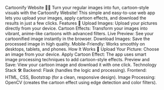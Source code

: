 Cartoonify Website 🎨📸
  Turn your regular images into fun, cartoon-style visuals with the Cartoonify Website! This simple and easy-to-use web app lets you upload your images, apply cartoon effects, 
  and download the results in just a few clicks.
Features 🌟
  Upload Images: Upload your pictures directly from your device.
  Cartoon Effects: Transform your images into vibrant, anime-like cartoons with advanced filters.
  Live Preview: See your cartoonified image instantly in the browser.
  Download Images: Save the processed image in high quality.
  Mobile-Friendly: Works smoothly on desktops, tablets, and phones.
How It Works 🚀
  Upload Your Picture: Choose an image from your device.
  Apply Cartoon Effect: The app uses smart image processing techniques to add cartoon-style effects.
  Preview and Save: View your cartoon image and download it with one click.
Technology Stack 🛠️
  Backend: Flask (handles the logic and processing).
  Frontend: HTML, CSS, Bootstrap (for a clean, responsive design).
  Image Processing: OpenCV (creates the cartoon effect using edge detection and color filters).

